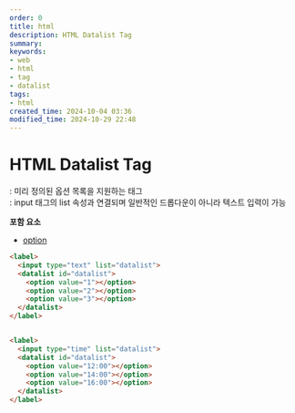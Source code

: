 ```yaml
---
order: 0
title: html
description: HTML Datalist Tag
summary:
keywords:
- web
- html
- tag
- datalist
tags:
- html
created_time: 2024-10-04 03:36
modified_time: 2024-10-29 22:48
---
```


# HTML Datalist Tag
: 미리 정의된 옵션 목록을 지원하는 태그  
: input 태그의 list 속성과 연결되며 일반적인 드롭다운이 아니라 텍스트 입력이 가능  

**포함 요소**   
- [option](./option.md)


```html
<label>
  <input type="text" list="datalist">
  <datalist id="datalist">
    <option value="1"></option>
    <option value="2"></option>
    <option value="3"></option>
  </datalist>
</label>


<label>
  <input type="time" list="datalist">
  <datalist id="datalist">
    <option value="12:00"></option>
    <option value="14:00"></option>
    <option value="16:00"></option>
  </datalist>
</label>
```